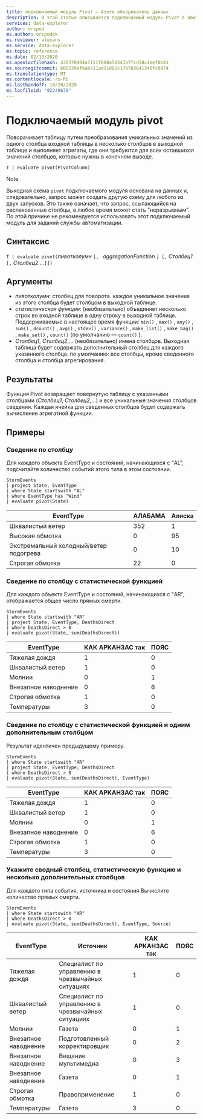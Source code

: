 ```yaml
---
title: подключаемый модуль Pivot — Azure обозреватель данных
description: В этой статье описывается подключаемый модуль Pivot в обозреватель данных Azure.
services: data-explorer
author: orspod
ms.author: orspodek
ms.reviewer: alexans
ms.service: data-explorer
ms.topic: reference
ms.date: 02/13/2020
ms.openlocfilehash: 430370404a7111f808a5d343b7fcd58c4eef0b41
ms.sourcegitcommit: 608539af6ab511aa11d82c17b782641340fc8974
ms.translationtype: MT
ms.contentlocale: ru-RU
ms.lasthandoff: 10/20/2020
ms.locfileid: "92249670"
---
```

# <a name="pivot-plugin"></a>Подключаемый модуль pivot

Поворачивает таблицу путем преобразования уникальных значений из одного столбца входной таблицы в несколько столбцов в выходной таблице и выполняет агрегаты, где они требуются для всех оставшихся значений столбцов, которые нужны в конечном выводе.

```kusto
T | evaluate pivot(PivotColumn)
```

> [!NOTE]
> Выходная схема `pivot` подключаемого модуля основана на данных и, следовательно, запрос может создать другую схему для любого из двух запусков. Это также означает, что запрос, ссылающийся на распакованные столбцы, в любое время может стать "неразрывным". По этой причине не рекомендуется использовать этот подключаемый модуль для заданий службы автоматизации.

## <a name="syntax"></a>Синтаксис

`T | evaluate pivot(`*пивотколумн* `[, ` *aggregationFunction* `] [,` *Столбец1* `[,` *Столбец2* ...`]])`

## <a name="arguments"></a>Аргументы

* *пивотколумн*: столбец для поворота. каждое уникальное значение из этого столбца будет столбцом в выходной таблице.
* *статистическая функция*: (необязательно) объединяет несколько строк во входной таблице в одну строку в выходной таблице. Поддерживаемые в настоящее время функции: `min()` , `max()` , `any()` , `sum()` , `dcount()` , `avg()` , `stdev()` , `variance()` , `make_list()` , `make_bag()` , `make_set()` , `count()` (по умолчанию — `count()` ).
* *Столбец1*, *Столбец2*,... (необязательно) имена столбцов. Выходная таблица будет содержать дополнительный столбец для каждого указанного столбца. по умолчанию: все столбцы, кроме сведенного столбца и столбца агрегирования.

## <a name="returns"></a>Результаты

Функция Pivot возвращает повернутую таблицу с указанными столбцами (*Столбец1*, *Столбец2*,...) и все уникальные значения столбцов сведения. Каждая ячейка для сведенных столбцов будет содержать вычисление агрегатной функции.

## <a name="examples"></a>Примеры

### <a name="pivot-by-a-column"></a>Сведение по столбцу

Для каждого объекта EventType и состояний, начинающихся с "AL", подсчитайте количество событий этого типа в этом состоянии.

<!-- csl: https://help.kusto.windows.net:443/Samples -->
```kusto
StormEvents
| project State, EventType 
| where State startswith "AL" 
| where EventType has "Wind" 
| evaluate pivot(State)
```

|EventType|АЛАБАМА|Аляска|
|---|---|---|
|Шквалистый ветер|352|1|
|Высокая обмотка|0|95|
|Экстремальный холодный/ветер подогрева|0|10|
|Строгая обмотка|22|0|


### <a name="pivot-by-a-column-with-aggregation-function"></a>Сведение по столбцу с статистической функцией

Для каждого объекта EventType и состояний, начинающихся с "AR", отображается общее число прямых смерти.

<!-- csl: https://help.kusto.windows.net:443/Samples -->
```kusto
StormEvents 
| where State startswith "AR" 
| project State, EventType, DeathsDirect 
| where DeathsDirect > 0
| evaluate pivot(State, sum(DeathsDirect))
```

|EventType|КАК АРКАНЗАС так|ПОЯС|
|---|---|---|
|Тяжелая дождя|1|0|
|Шквалистый ветер|1|0|
|Молнии|0|1|
|Внезапное наводнение|0|6|
|Строгая обмотка|1|0|
|Температуры|3|0|


### <a name="pivot-by-a-column-with-aggregation-function-and-a-single-additional-column"></a>Сведение по столбцу с статистической функцией и одним дополнительным столбцом

Результат идентичен предыдущему примеру.

<!-- csl: https://help.kusto.windows.net:443/Samples -->
```kusto
StormEvents 
| where State startswith "AR" 
| project State, EventType, DeathsDirect 
| where DeathsDirect > 0
| evaluate pivot(State, sum(DeathsDirect), EventType)
```

|EventType|КАК АРКАНЗАС так|ПОЯС|
|---|---|---|
|Тяжелая дождя|1|0|
|Шквалистый ветер|1|0|
|Молнии|0|1|
|Внезапное наводнение|0|6|
|Строгая обмотка|1|0|
|Температуры|3|0|


### <a name="specify-the-pivoted-column-aggregation-function-and-multiple-additional-columns"></a>Укажите сводный столбец, статистическую функцию и несколько дополнительных столбцов

Для каждого типа события, источника и состояния Вычислите количество прямых смерти.

<!-- csl: https://help.kusto.windows.net:443/Samples -->
```kusto
StormEvents 
| where State startswith "AR" 
| where DeathsDirect > 0
| evaluate pivot(State, sum(DeathsDirect), EventType, Source)
```

|EventType|Источник|КАК АРКАНЗАС так|ПОЯС|
|---|---|---|---|
|Тяжелая дождя|Специалист по управлению в чрезвычайных ситуациях|1|0|
|Шквалистый ветер|Специалист по управлению в чрезвычайных ситуациях|1|0|
|Молнии|Газета|0|1|
|Внезапное наводнение|Подготовленный корректировщик|0|2|
|Внезапное наводнение|Вещание мультимедиа|0|3|
|Внезапное наводнение|Газета|0|1|
|Строгая обмотка|Правоприменение|1|0|
|Температуры|Газета|3|0|
